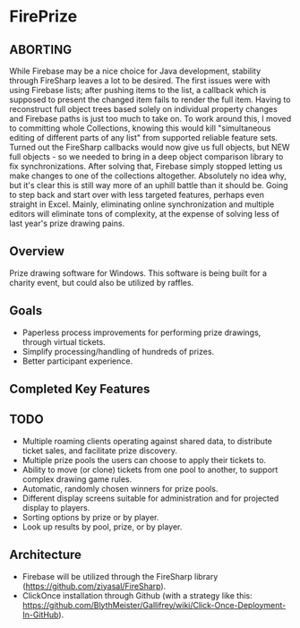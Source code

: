 FirePrize
=========

## ABORTING
While Firebase may be a nice choice for Java development, stability through FireSharp leaves a lot to be desired.
The first issues were with using Firebase lists; after pushing items to the list, a callback which is supposed to present the changed item fails to render the full item.
Having to reconstruct full object trees based solely on individual property changes and Firebase paths is just too much to take on.
To work around this, I moved to committing whole Collections, knowing this would kill "simultaneous editing of different parts of any list" from supported reliable feature sets.
Turned out the FireSharp callbacks would now give us full objects, but NEW full objects - so we needed to bring in a deep object comparison library to fix synchronizations.
After solving that, Firebase simply stopped letting us make changes to one of the collections altogether.
Absolutely no idea why, but it's clear this is still way more of an uphill battle than it should be.
Going to step back and start over with less targeted features, perhaps even straight in Excel.
Mainly, eliminating online synchronization and multiple editors will eliminate tons of complexity, at the expense of solving less of last year's prize drawing pains.

## Overview
Prize drawing software for Windows. This software is being built for a charity event, but could also be utilized by raffles.

## Goals
* Paperless process improvements for performing prize drawings, through virtual tickets.
* Simplify processing/handling of hundreds of prizes.
* Better participant experience.

## Completed Key Features

## TODO
* Multiple roaming clients operating against shared data, to distribute ticket sales, and facilitate prize discovery.
* Multiple prize pools the users can choose to apply their tickets to.
* Ability to move (or clone) tickets from one pool to another, to support complex drawing game rules.
* Automatic, randomly chosen winners for prize pools.
* Different display screens suitable for administration and for projected display to players.
* Sorting options by prize or by player.
* Look up results by pool, prize, or by player.

## Architecture
* Firebase will be utilized through the FireSharp library (https://github.com/ziyasal/FireSharp).
* ClickOnce installation through Github (with a strategy like this: https://github.com/BlythMeister/Gallifrey/wiki/Click-Once-Deployment-In-GitHub).
